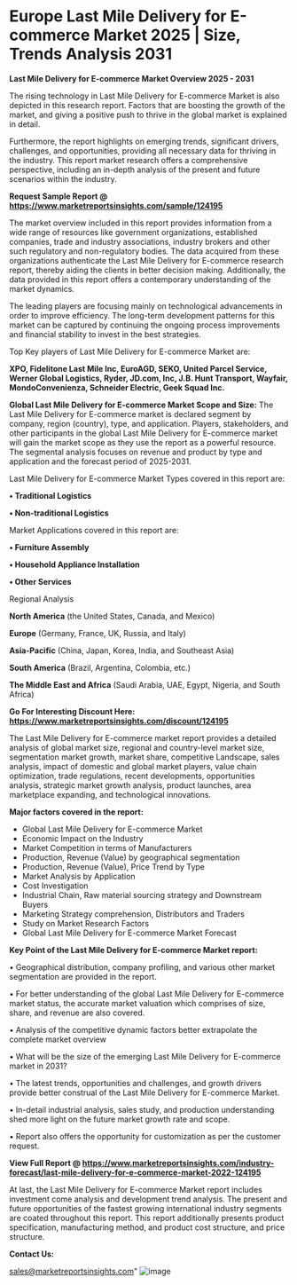# Europe Last Mile Delivery for E-commerce Market 2025 | Size, Trends Analysis 2031

<Strong> Last Mile Delivery for E-commerce Market Overview 2025 - 2031</strong>

The rising technology in Last Mile Delivery for E-commerce Market is also depicted in this research report. Factors that are boosting the growth of the market, and giving a positive push to thrive in the global market is explained in detail.

Furthermore, the report highlights on emerging trends, significant drivers, challenges, and opportunities, providing all necessary data for thriving in the industry. This report market research offers a comprehensive perspective, including an in-depth analysis of the present and future scenarios within the industry.

<strong>Request Sample Report @ <a href=https://www.marketreportsinsights.com/sample/124195>https://www.marketreportsinsights.com/sample/124195</a></strong>

The market overview included in this report provides information from a wide range of resources like government organizations, established companies, trade and industry associations, industry brokers and other such regulatory and non-regulatory bodies. The data acquired from these organizations authenticate the Last Mile Delivery for E-commerce research report, thereby aiding the clients in better decision making. Additionally, the data provided in this report offers a contemporary understanding of the market dynamics.

The leading players are focusing mainly on technological advancements in order to improve efficiency. The long-term development patterns for this market can be captured by continuing the ongoing process improvements and financial stability to invest in the best strategies.

Top Key players of Last Mile Delivery for E-commerce Market are:

<strong>XPO, Fidelitone Last Mile Inc, EuroAGD, SEKO, United Parcel Service, Werner Global Logistics, Ryder, JD.com, Inc, J.B. Hunt Transport, Wayfair, MondoConvenienza, Schneider Electric, Geek Squad Inc.</strong>

<strong><b>Global Last Mile Delivery for E-commerce Market Scope and Size:</b></strong>
The Last Mile Delivery for E-commerce market is declared segment by company, region (country), type, and application. Players, stakeholders, and other participants in the global Last Mile Delivery for E-commerce market will gain the market scope as they use the report as a powerful resource. The segmental analysis focuses on revenue and product by type and application and the forecast period of 2025-2031.

Last Mile Delivery for E-commerce Market Types covered in this report are:

<strong>• Traditional Logistics

• Non-traditional Logistics</strong>

Market Applications covered in this report are:

<strong>• Furniture Assembly

• Household Appliance Installation

• Other Services</strong> 

Regional Analysis

<strong>North America</strong> (the United States, Canada, and Mexico)

<strong>Europe</strong> (Germany, France, UK, Russia, and Italy)

<strong>Asia-Pacific</strong> (China, Japan, Korea, India, and Southeast Asia)

<strong>South America</strong> (Brazil, Argentina, Colombia, etc.)

<strong>The Middle East and Africa</strong> (Saudi Arabia, UAE, Egypt, Nigeria, and South Africa)

<strong>Go For Interesting Discount Here: <a href=https://www.marketreportsinsights.com/discount/124195>https://www.marketreportsinsights.com/discount/124195</a></strong>

The Last Mile Delivery for E-commerce market report provides a detailed analysis of global market size, regional and country-level market size, segmentation market growth, market share, competitive Landscape, sales analysis, impact of domestic and global market players, value chain optimization, trade regulations, recent developments, opportunities analysis, strategic market growth analysis, product launches, area marketplace expanding, and technological innovations.

<strong><b>Major factors covered in the report:</b></strong>
<ul>
  <li>Global Last Mile Delivery for E-commerce Market </li>
  <li>Economic Impact on the Industry</li>
  <li>Market Competition in terms of Manufacturers</li>
  <li>Production, Revenue (Value) by geographical segmentation</li>
  <li>Production, Revenue (Value), Price Trend by Type</li>
  <li>Market Analysis by Application</li>
  <li>Cost Investigation</li>
  <li>Industrial Chain, Raw material sourcing strategy and Downstream Buyers</li>
  <li>Marketing Strategy comprehension, Distributors and Traders</li>
  <li>Study on Market Research Factors</li>
  <li>Global Last Mile Delivery for E-commerce Market Forecast</li>
</ul>

<strong><b>Key Point of the Last Mile Delivery for E-commerce Market report:</b></strong>

• Geographical distribution, company profiling, and various other market segmentation are provided in the report.

• For better understanding of the global Last Mile Delivery for E-commerce market status, the accurate market valuation which comprises of size, share, and revenue are also covered.

• Analysis of the competitive dynamic factors better extrapolate the complete market overview

• What will be the size of the emerging Last Mile Delivery for E-commerce market in 2031?

• The latest trends, opportunities and challenges, and growth drivers provide better construal of the Last Mile Delivery for E-commerce Market.

• In-detail industrial analysis, sales study, and production understanding shed more light on the future market growth rate and scope.

• Report also offers the opportunity for customization as per the customer request.

<strong><b>View Full Report @ <a href=https://www.marketreportsinsights.com/industry-forecast/last-mile-delivery-for-e-commerce-market-2022-124195>https://www.marketreportsinsights.com/industry-forecast/last-mile-delivery-for-e-commerce-market-2022-124195</a></b></strong>


At last, the Last Mile Delivery for E-commerce Market report includes investment come analysis and development trend analysis. The present and future opportunities of the fastest growing international industry segments are coated throughout this report. This report additionally presents product specification, manufacturing method, and product cost structure, and price structure.

<strong>Contact Us:</strong>

sales@marketreportsinsights.com"
![image](https://github.com/user-attachments/assets/34e57860-4540-4af1-ade1-a3c3a729d677)
